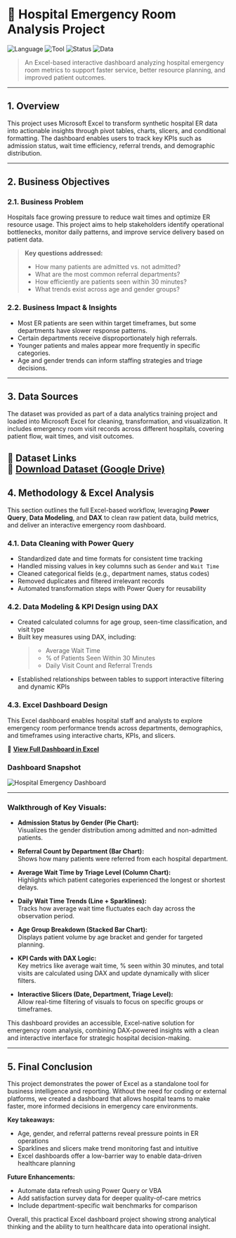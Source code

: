# 🏥 Hospital Emergency Room Analysis Project  
![Language](https://img.shields.io/badge/Language-16A085)
![Tool](https://img.shields.io/badge/Visualization-Excel%20Dashboard-16A085)
![Status](https://img.shields.io/badge/Project-Completed-brightgreen)
![Data](https://img.shields.io/badge/Data-Hospital--ER--Synthetic-red)

> An Excel-based interactive dashboard analyzing hospital emergency room metrics to support faster service, better resource planning, and improved patient outcomes.

---

## 1. Overview

This project uses Microsoft Excel to transform synthetic hospital ER data into actionable insights through pivot tables, charts, slicers, and conditional formatting. The dashboard enables users to track key KPIs such as admission status, wait time efficiency, referral trends, and demographic distribution.

---

## 2. Business Objectives

### 2.1. Business Problem

Hospitals face growing pressure to reduce wait times and optimize ER resource usage. This project aims to help stakeholders identify operational bottlenecks, monitor daily patterns, and improve service delivery based on patient data.

> **Key questions addressed:**
> - How many patients are admitted vs. not admitted?
> - What are the most common referral departments?
> - How efficiently are patients seen within 30 minutes?
> - What trends exist across age and gender groups?

### 2.2. Business Impact & Insights

- Most ER patients are seen within target timeframes, but some departments have slower response patterns.  
- Certain departments receive disproportionately high referrals.  
- Younger patients and males appear more frequently in specific categories.  
- Age and gender trends can inform staffing strategies and triage decisions.

---

## 3. Data Sources

The dataset was provided as part of a data analytics training project and loaded into Microsoft Excel for cleaning, transformation, and visualization. It includes emergency room visit records across different hospitals, covering patient flow, wait times, and visit outcomes.

🔗 **Dataset Links**  
📁 [Download Dataset (Google Drive)](https://drive.google.com/file/d/1I_20JL8KP-muDr5hxVLW_2rjiobIIdiV/view?usp=sharing)
---

## 4. Methodology & Excel Analysis

This section outlines the full Excel-based workflow, leveraging **Power Query**, **Data Modeling**, and **DAX** to clean raw patient data, build metrics, and deliver an interactive emergency room dashboard.

### 4.1. Data Cleaning with Power Query

- Standardized date and time formats for consistent time tracking  
- Handled missing values in key columns such as `Gender` and `Wait Time`  
- Cleaned categorical fields (e.g., department names, status codes)  
- Removed duplicates and filtered irrelevant records  
- Automated transformation steps with Power Query for reusability  

### 4.2. Data Modeling & KPI Design using DAX

- Created calculated columns for age group, seen-time classification, and visit type  
- Built key measures using DAX, including:
  > - Average Wait Time  
  > - % of Patients Seen Within 30 Minutes  
  > - Daily Visit Count and Referral Trends  
- Established relationships between tables to support interactive filtering and dynamic KPIs  

### 4.3. Excel Dashboard Design

This Excel dashboard enables hospital staff and analysts to explore emergency room performance trends across departments, demographics, and timeframes using interactive charts, KPIs, and slicers.

🔗 **[View Full Dashboard in Excel](https://project.novypro.com/ud876F)**

### Dashboard Snapshot

![Hospital Emergency Dashboard](https://github.com/yourusername/project-folder/hospital_dashboard_snapshot.png)

---

### Walkthrough of Key Visuals:

* **Admission Status by Gender (Pie Chart):**  
  Visualizes the gender distribution among admitted and non-admitted patients.

* **Referral Count by Department (Bar Chart):**  
  Shows how many patients were referred from each hospital department.

* **Average Wait Time by Triage Level (Column Chart):**  
  Highlights which patient categories experienced the longest or shortest delays.

* **Daily Wait Time Trends (Line + Sparklines):**  
  Tracks how average wait time fluctuates each day across the observation period.

* **Age Group Breakdown (Stacked Bar Chart):**  
  Displays patient volume by age bracket and gender for targeted planning.

* **KPI Cards with DAX Logic:**  
  Key metrics like average wait time, % seen within 30 minutes, and total visits are calculated using DAX and update dynamically with slicer filters.

* **Interactive Slicers (Date, Department, Triage Level):**  
  Allow real-time filtering of visuals to focus on specific groups or timeframes.

This dashboard provides an accessible, Excel-native solution for emergency room analysis, combining DAX-powered insights with a clean and interactive interface for strategic hospital decision-making.


---

## 5. Final Conclusion

This project demonstrates the power of Excel as a standalone tool for business intelligence and reporting. Without the need for coding or external platforms, we created a dashboard that allows hospital teams to make faster, more informed decisions in emergency care environments.

**Key takeaways:**
- Age, gender, and referral patterns reveal pressure points in ER operations  
- Sparklines and slicers make trend monitoring fast and intuitive  
- Excel dashboards offer a low-barrier way to enable data-driven healthcare planning

**Future Enhancements:**
- Automate data refresh using Power Query or VBA  
- Add satisfaction survey data for deeper quality-of-care metrics  
- Include department-specific wait benchmarks for comparison

Overall, this practical Excel dashboard project showing strong analytical thinking and the ability to turn healthcare data into operational insight.
